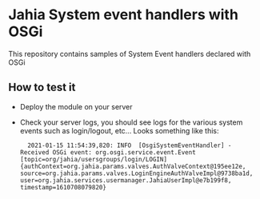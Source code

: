 # Jahia System event handlers with OSGi

This repository contains samples of System Event handlers declared with OSGi

## How to test it

- Deploy the module on your server
- Check your server logs, you should see logs for the various system events such as login/logout, etc... Looks something like this:

        2021-01-15 11:54:39,820: INFO  [OsgiSystemEventHandler] - Received OSGi event: org.osgi.service.event.Event [topic=org/jahia/usersgroups/login/LOGIN] {authContext=org.jahia.params.valves.AuthValveContext@195ee12e, source=org.jahia.params.valves.LoginEngineAuthValveImpl@9738ba1d, user=org.jahia.services.usermanager.JahiaUserImpl@e7b199f8, timestamp=1610708079820}
